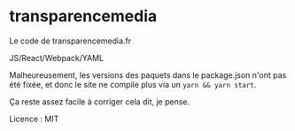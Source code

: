 # transparencemedia

Le code de transparencemedia.fr

JS/React/Webpack/YAML

Malheureusement, les versions des paquets dans le package.json n'ont pas été fixée, et donc le site ne compile plus via un `yarn && yarn start`. 

Ça reste assez facile à corriger cela dit, je pense.


Licence : MIT
